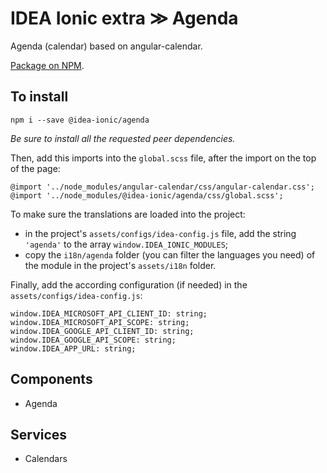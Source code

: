 # IDEA Ionic extra ≫ Agenda

Agenda (calendar) based on angular-calendar.

[Package on NPM](https://www.npmjs.com/package/@idea-ionic/agenda).

## To install

```
npm i --save @idea-ionic/agenda
```

_Be sure to install all the requested peer dependencies._

Then, add this imports into the `global.scss` file, after the import on the top of the page:

```
@import '../node_modules/angular-calendar/css/angular-calendar.css';
@import '../node_modules/@idea-ionic/agenda/css/global.scss';
```

To make sure the translations are loaded into the project:

- in the project's `assets/configs/idea-config.js` file, add the string `'agenda'` to the array `window.IDEA_IONIC_MODULES`;
- copy the `i18n/agenda` folder (you can filter the languages you need) of the module in the project's `assets/i18n` folder.

Finally, add the according configuration (if needed) in the `assets/configs/idea-config.js`:

```
window.IDEA_MICROSOFT_API_CLIENT_ID: string;
window.IDEA_MICROSOFT_API_SCOPE: string;
window.IDEA_GOOGLE_API_CLIENT_ID: string;
window.IDEA_GOOGLE_API_SCOPE: string;
window.IDEA_APP_URL: string;
```

## Components

- Agenda

## Services

- Calendars
